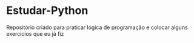 # Estudar-Python
Repositório criado para praticar lógica de programação e colocar alguns exercicios que eu já fiz
